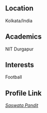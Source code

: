 ## Location
Kolkata/India

## Academics
NIT Durgapur

## Interests
Football

## Profile Link
[_Saswata Pandit_](https://github.com/psaswata07)